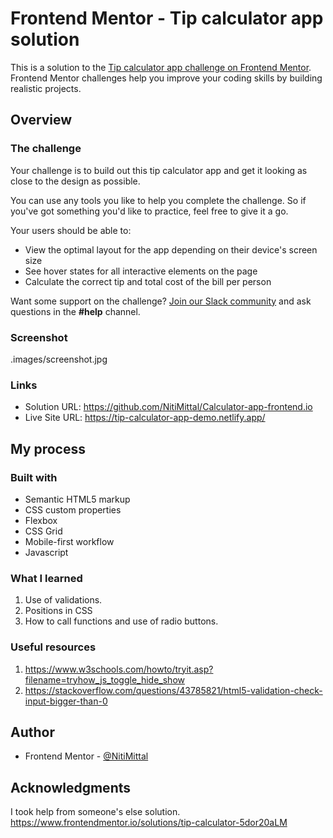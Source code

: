 # Frontend Mentor - Tip calculator app solution

This is a solution to the [Tip calculator app challenge on Frontend Mentor](https://www.frontendmentor.io/challenges/tip-calculator-app-ugJNGbJUX). Frontend Mentor challenges help you improve your coding skills by building realistic projects.

## Overview

### The challenge

Your challenge is to build out this tip calculator app and get it looking as close to the design as possible.

You can use any tools you like to help you complete the challenge. So if you've got something you'd like to practice, feel free to give it a go.

Your users should be able to:

- View the optimal layout for the app depending on their device's screen size
- See hover states for all interactive elements on the page
- Calculate the correct tip and total cost of the bill per person

Want some support on the challenge? [Join our Slack community](https://www.frontendmentor.io/slack) and ask questions in the **#help** channel.

### Screenshot

.images/screenshot.jpg

### Links

- Solution URL: https://github.com/NitiMittal/Calculator-app-frontend.io
- Live Site URL: https://tip-calculator-app-demo.netlify.app/

## My process

### Built with

- Semantic HTML5 markup
- CSS custom properties
- Flexbox
- CSS Grid
- Mobile-first workflow
- Javascript

### What I learned

1. Use of validations.
2. Positions in CSS
3. How to call functions and use of radio buttons.

### Useful resources

1. https://www.w3schools.com/howto/tryit.asp?filename=tryhow_js_toggle_hide_show
2. https://stackoverflow.com/questions/43785821/html5-validation-check-input-bigger-than-0

## Author

- Frontend Mentor - [@NitiMittal](https://www.frontendmentor.io/profile/NitiMittal)

## Acknowledgments

I took help from someone's else solution.
https://www.frontendmentor.io/solutions/tip-calculator-5dor20aLM
